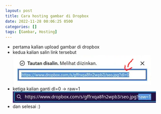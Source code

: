 ```yaml
---
layout: post
title: Cara hosting gambar di Dropbox
date: 2022-11-28 00:06:25 0500
categories: []
tags: [Gambar, Hosting]
---
```


- pertama kalian upload gambar di dropbox
- kedua kalian salin link tersebut<br>
![sebelum](/gambar/hosting-gambar-di-dropbox/sebelum.webp)
- ketiga kalian ganti dl=0 -> raw=1<br>
![sesudah](/gambar/hosting-gambar-di-dropbox/sesudah.webp)
- dan selesai :) 
